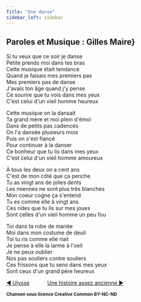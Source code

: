 ```yaml
---
Title: "Une danse"
sidebar_left: sidebar
---
```


## Paroles et Musique : Gilles Maire}
  
Si tu veux que ce soir je danse  
Petite prends moi dans tes bras  
Cette musique était tendance  
Quand je faisais mes premiers pas  
Mes premiers pas de danse  
J'avais ton âge quand j'y pense  
Ce sourire que tu vois dans mes yeux  
C'est celui d'un vieil homme heureux  
  
  
  
  
Cette musique on la dansait  
Ta grand mère et moi plein d'émoi  
Dans de petits pas cadencés  
On l'a dansée plusieurs mois  
Puis on s'est fiancé  
Pour continuer à la danser  
Ce bonheur que tu lis dans mes yeux  
C'est celui d'un vieil homme amoureux  
  
À tous les deux on a cent ans  
C'est de mon côté que ça penche  
Tu as vingt ans de jolies dents  
Les miennes ne sont plus très blanches  
Mon coeur cogne ça s'entend  
Tu es comme elle à vingt ans  
Ces rides que tu lis sur mes joues  
Sont celles d'un vieil homme un peu fou  
  
Toi dans ta robe de mariée  
Moi dans mon costume de deuil  
Toi tu ris comme elle riait  
Je pense à elle la larme à l'oeil  
Je ne peux oublier  
Nos pas souliers contre souliers  
Ces frissons que tu sens dans mes yeux  
Sont ceux d'un grand père heureux  


[ ◀ Ulysse](../ulysse) ​ ​ ​ ​ ​ ​ ​ ​ ​ ​ ​ ​[Une histoire assez ancienne ▶](../une_histoire_assez_ancienne)


<b><sub>Chanson sous licence Creative Common BY-NC-ND</sub></b>
